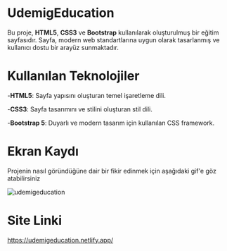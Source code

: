 # UdemigEducation
Bu proje, **HTML5**, **CSS3** ve **Bootstrap** kullanılarak oluşturulmuş bir eğitim sayfasıdır. Sayfa, modern web standartlarına uygun olarak tasarlanmış ve kullanıcı dostu bir arayüz sunmaktadır.

# Kullanılan Teknolojiler
-**HTML5**: Sayfa yapısını oluşturan temel işaretleme dili.

-**CSS3**: Sayfa tasarımını ve stilini oluşturan stil dili.

-**Bootstrap 5**: Duyarlı ve modern tasarım için kullanılan CSS framework.

# Ekran Kaydı
Projenin nasıl göründüğüne dair bir fikir edinmek için aşağıdaki gif'e göz atabilirsiniz

![udemigeducation](https://github.com/user-attachments/assets/6c8d5b5e-94c7-4e68-b8db-85dbcbf586c1)

# Site Linki
https://udemigeducation.netlify.app/


